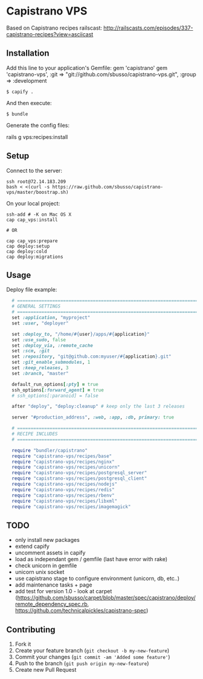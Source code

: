 # Capistrano VPS

Based on Capistrano recipes railscast: http://railscasts.com/episodes/337-capistrano-recipes?view=asciicast

## Installation

Add this line to your application's Gemfile:
    gem 'capistrano'
    gem 'capistrano-vps', :git => "git://github.com/sbusso/capistrano-vps.git", :group => :development

    $ capify .

And then execute:

    $ bundle

Generate the config files:

rails g vps:recipes:install

## Setup

Connect to the server:
```
ssh root@72.14.183.209
bash < <(curl -s https://raw.github.com/sbusso/capistrano-vps/master/boostrap.sh)
```

On your local project:
```
ssh-add # -K on Mac OS X
cap cap_vps:install

# OR

cap cap_vps:prepare
cap deploy:setup
cap deploy:cold
cap deploy:migrations
```

## Usage

Deploy file example:
```ruby
  # =============================================================================
  # GENERAL SETTINGS
  # =============================================================================
  set :application, "myproject"
  set :user, "deployer"

  set :deploy_to, "/home/#{user}/apps/#{application}"
  set :use_sudo, false
  set :deploy_via, :remote_cache
  set :scm, :git
  set :repository, "git@github.com:myuser/#{application}.git"
  set :git_enable_submodules, 1
  set :keep_releases, 3
  set :branch, "master"

  default_run_options[:pty] = true
  ssh_options[:forward_agent] = true
  # ssh_options[:paranoid] = false

  after "deploy", "deploy:cleanup" # keep only the last 3 releases

  server "#production_address", :web, :app, :db, primary: true

  # =============================================================================
  # RECIPE INCLUDES
  # =============================================================================

  require "bundler/capistrano"
  require "capistrano-vps/recipes/base"
  require "capistrano-vps/recipes/nginx"
  require "capistrano-vps/recipes/unicorn"
  require "capistrano-vps/recipes/postgresql_server"
  require "capistrano-vps/recipes/postgresql_client"
  require "capistrano-vps/recipes/nodejs"
  require "capistrano-vps/recipes/redis"
  require "capistrano-vps/recipes/rbenv"
  require "capistrano-vps/recipes/libxml"
  require "capistrano-vps/recipes/imagemagick"
```

## TODO

* only install new packages
* extend capify
* uncomment assets in capify
* load as independant gem / gemfile (last have error with rake)
* check unicorn in gemfile
* unicorn unix socket
* use capistrano stage to configure environment (unicorn, db, etc..)
* add maintenance tasks + page
* add test for version 1.0 - look at carpet (https://github.com/sbusso/carpet/blob/master/spec/capistrano/deploy/remote_dependency_spec.rb, https://github.com/technicalpickles/capistrano-spec)

## Contributing

1. Fork it
2. Create your feature branch (`git checkout -b my-new-feature`)
3. Commit your changes (`git commit -am 'Added some feature'`)
4. Push to the branch (`git push origin my-new-feature`)
5. Create new Pull Request
